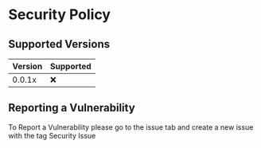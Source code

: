 # Security Policy

## Supported Versions


| Version | Supported          |
| ------- | ------------------ |
| 0.0.1x  | :x: |

## Reporting a Vulnerability

To Report a Vulnerability please go to the issue tab and create a new issue with the tag Security Issue
